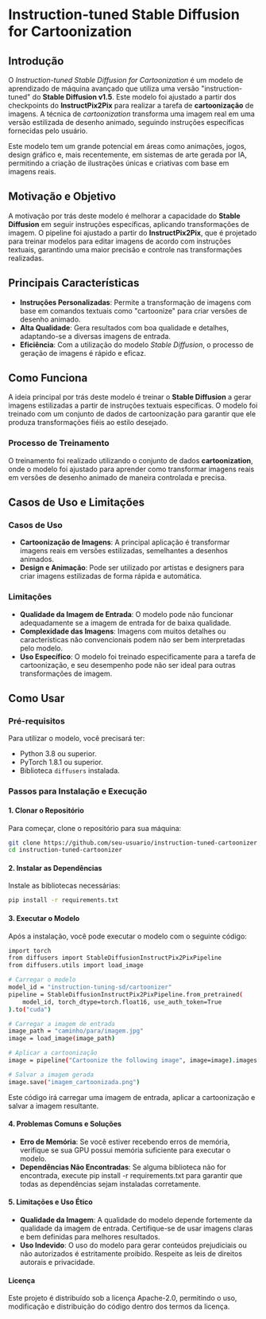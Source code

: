 # **Instruction-tuned Stable Diffusion for Cartoonization**

## **Introdução**

O *Instruction-tuned Stable Diffusion for Cartoonization* é um modelo de aprendizado de máquina avançado que utiliza uma versão "instruction-tuned" do **Stable Diffusion v1.5**. Este modelo foi ajustado a partir dos checkpoints do **InstructPix2Pix** para realizar a tarefa de **cartoonização** de imagens. A técnica de *cartoonization* transforma uma imagem real em uma versão estilizada de desenho animado, seguindo instruções específicas fornecidas pelo usuário.

Este modelo tem um grande potencial em áreas como animações, jogos, design gráfico e, mais recentemente, em sistemas de arte gerada por IA, permitindo a criação de ilustrações únicas e criativas com base em imagens reais.

## **Motivação e Objetivo**

A motivação por trás deste modelo é melhorar a capacidade do **Stable Diffusion** em seguir instruções específicas, aplicando transformações de imagem. O pipeline foi ajustado a partir do **InstructPix2Pix**, que é projetado para treinar modelos para editar imagens de acordo com instruções textuais, garantindo uma maior precisão e controle nas transformações realizadas.

## **Principais Características**

- **Instruções Personalizadas**: Permite a transformação de imagens com base em comandos textuais como "cartoonize" para criar versões de desenho animado.
- **Alta Qualidade**: Gera resultados com boa qualidade e detalhes, adaptando-se a diversas imagens de entrada.
- **Eficiência**: Com a utilização do modelo *Stable Diffusion*, o processo de geração de imagens é rápido e eficaz.

## **Como Funciona**

A ideia principal por trás deste modelo é treinar o **Stable Diffusion** a gerar imagens estilizadas a partir de instruções textuais específicas. O modelo foi treinado com um conjunto de dados de cartoonização para garantir que ele produza transformações fiéis ao estilo desejado.

### **Processo de Treinamento**

O treinamento foi realizado utilizando o conjunto de dados **cartoonization**, onde o modelo foi ajustado para aprender como transformar imagens reais em versões de desenho animado de maneira controlada e precisa.

## **Casos de Uso e Limitações**

### **Casos de Uso**

- **Cartoonização de Imagens**: A principal aplicação é transformar imagens reais em versões estilizadas, semelhantes a desenhos animados.
- **Design e Animação**: Pode ser utilizado por artistas e designers para criar imagens estilizadas de forma rápida e automática.

### **Limitações**

- **Qualidade da Imagem de Entrada**: O modelo pode não funcionar adequadamente se a imagem de entrada for de baixa qualidade.
- **Complexidade das Imagens**: Imagens com muitos detalhes ou características não convencionais podem não ser bem interpretadas pelo modelo.
- **Uso Específico**: O modelo foi treinado especificamente para a tarefa de cartoonização, e seu desempenho pode não ser ideal para outras transformações de imagem.

## **Como Usar**

### **Pré-requisitos**

Para utilizar o modelo, você precisará ter:

- Python 3.8 ou superior.
- PyTorch 1.8.1 ou superior.
- Biblioteca `diffusers` instalada.

### **Passos para Instalação e Execução**

#### **1. Clonar o Repositório**

Para começar, clone o repositório para sua máquina:

```bash
git clone https://github.com/seu-usuario/instruction-tuned-cartoonizer
cd instruction-tuned-cartoonizer
```

#### **2. Instalar as Dependências**

Instale as bibliotecas necessárias:

```bash
pip install -r requirements.txt
```

#### **3. Executar o Modelo**

Após a instalação, você pode executar o modelo com o seguinte código:

```bash
import torch
from diffusers import StableDiffusionInstructPix2PixPipeline
from diffusers.utils import load_image

# Carregar o modelo
model_id = "instruction-tuning-sd/cartoonizer"
pipeline = StableDiffusionInstructPix2PixPipeline.from_pretrained(
    model_id, torch_dtype=torch.float16, use_auth_token=True
).to("cuda")

# Carregar a imagem de entrada
image_path = "caminho/para/imagem.jpg"
image = load_image(image_path)

# Aplicar a cartoonização
image = pipeline("Cartoonize the following image", image=image).images[0]

# Salvar a imagem gerada
image.save("imagem_cartoonizada.png")

```

Este código irá carregar uma imagem de entrada, aplicar a cartoonização e salvar a imagem resultante.

#### **4. Problemas Comuns e Soluções**

- **Erro de Memória**: Se você estiver recebendo erros de memória, verifique se sua GPU possui memória suficiente para executar o modelo.
- **Dependências Não Encontradas**: Se alguma biblioteca não for encontrada, execute pip install -r requirements.txt para garantir que todas as dependências sejam instaladas corretamente.

#### **5. Limitações e Uso Ético**

- **Qualidade da Imagem**: A qualidade do modelo depende fortemente da qualidade da imagem de entrada. Certifique-se de usar imagens claras e bem definidas para melhores resultados.
- **Uso Indevido**: O uso do modelo para gerar conteúdos prejudiciais ou não autorizados é estritamente proibido. Respeite as leis de direitos autorais e privacidade.

#### **Licença**

Este projeto é distribuído sob a licença Apache-2.0, permitindo o uso, modificação e distribuição do código dentro dos termos da licença.

